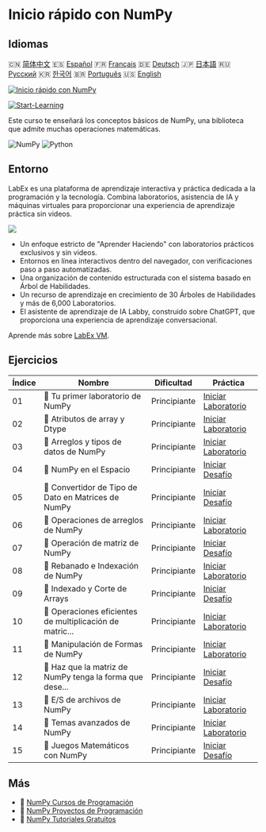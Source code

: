 # Inicio rápido con NumPy

## Idiomas

🇨🇳 [简体中文](README_zh.md) 🇪🇸 [Español](README_es.md) 🇫🇷 [Français](README_fr.md) 🇩🇪 [Deutsch](README_de.md) 🇯🇵 [日本語](README_ja.md) 🇷🇺 [Русский](README_ru.md) 🇰🇷 [한국어](README_ko.md) 🇧🇷 [Português](README_pt.md) 🇺🇸 [English](README.md) 

[![Inicio rápido con NumPy](https://cover-creator.labex.io/quick-start-with-numpy.png?lang=es)](https://labex.io/es/courses/quick-start-with-numpy)

[![Start-Learning](https://img.shields.io/badge/Start-Learning-whitesmoke?style=for-the-badge)](https://labex.io/es/courses/quick-start-with-numpy)

Este curso te enseñará los conceptos básicos de NumPy, una biblioteca que admite muchas operaciones matemáticas.

![NumPy](https://img.shields.io/badge/NumPy-whitesmoke?style=for-the-badge&logo=numpy)
![Python](https://img.shields.io/badge/Python-whitesmoke?style=for-the-badge&logo=python)


## Entorno

LabEx es una plataforma de aprendizaje interactiva y práctica dedicada a la programación y la tecnología. Combina laboratorios, asistencia de IA y máquinas virtuales para proporcionar una experiencia de aprendizaje práctica sin videos.

![](https://tutorial-screenshot.getvm.io/images/vm-1725247253.png)

- Un enfoque estricto de "Aprender Haciendo" con laboratorios prácticos exclusivos y sin videos.
- Entornos en línea interactivos dentro del navegador, con verificaciones paso a paso automatizadas.
- Una organización de contenido estructurada con el sistema basado en Árbol de Habilidades.
- Un recurso de aprendizaje en crecimiento de 30 Árboles de Habilidades y más de 6,000 Laboratorios.
- El asistente de aprendizaje de IA Labby, construido sobre ChatGPT, que proporciona una experiencia de aprendizaje conversacional.

Aprende más sobre [LabEx VM](https://support.labex.io/using-labex/virtual-machine).

## Ejercicios

|   Índice | Nombre                                                   | Dificultad   | Práctica                                                                                                                                    |
|----------|----------------------------------------------------------|--------------|---------------------------------------------------------------------------------------------------------------------------------------------|
|       01 | 📖 Tu primer laboratorio de NumPy                        | Principiante | <a target='_blank' href='https://labex.io/es/tutorials/numpy-your-first-numpy-lab-92735'>Iniciar Laboratorio</a>                            |
|       02 | 📖 Atributos de array y Dtype                            | Principiante | <a target='_blank' href='https://labex.io/es/tutorials/python-array-attributes-and-dtype-8027'>Iniciar Laboratorio</a>                      |
|       03 | 📖 Arreglos y tipos de datos de NumPy                    | Principiante | <a target='_blank' href='https://labex.io/es/tutorials/python-numpy-arrays-and-data-types-4996'>Iniciar Laboratorio</a>                     |
|       04 | 🎯 NumPy en el Espacio                                   | Principiante | <a target='_blank' href='https://labex.io/es/labs/python-numpy-in-space-33961'>Iniciar Desafío</a>                                          |
|       05 | 🎯 Convertidor de Tipo de Dato en Matrices de NumPy      | Principiante | <a target='_blank' href='https://labex.io/es/labs/python-numpy-array-datatype-converter-9187'>Iniciar Desafío</a>                           |
|       06 | 📖 Operaciones de arreglos de NumPy                      | Principiante | <a target='_blank' href='https://labex.io/es/tutorials/numpy-numpy-array-operations-1403'>Iniciar Laboratorio</a>                           |
|       07 | 🎯 Operación de matriz de NumPy                          | Principiante | <a target='_blank' href='https://labex.io/es/labs/numpy-numpy-array-operation-8708'>Iniciar Desafío</a>                                     |
|       08 | 📖 Rebanado e Indexación de NumPy                        | Principiante | <a target='_blank' href='https://labex.io/es/tutorials/python-numpy-slicing-and-indexing-352'>Iniciar Laboratorio</a>                       |
|       09 | 🎯 Indexado y Corte de Arrays                            | Principiante | <a target='_blank' href='https://labex.io/es/labs/python-array-indexing-and-slicing-38504'>Iniciar Desafío</a>                              |
|       10 | 📖 Operaciones eficientes de multiplicación de matric... | Principiante | <a target='_blank' href='https://labex.io/es/tutorials/python-efficient-numpy-array-multiplication-operations-5007'>Iniciar Laboratorio</a> |
|       11 | 📖 Manipulación de Formas de NumPy                       | Principiante | <a target='_blank' href='https://labex.io/es/tutorials/numpy-numpy-shape-manipulation-214'>Iniciar Laboratorio</a>                          |
|       12 | 🎯 Haz que la matriz de NumPy tenga la forma que dese... | Principiante | <a target='_blank' href='https://labex.io/es/labs/python-make-numpy-array-your-shape-8687'>Iniciar Desafío</a>                              |
|       13 | 📖 E/S de archivos de NumPy                              | Principiante | <a target='_blank' href='https://labex.io/es/tutorials/python-numpy-file-io-127'>Iniciar Laboratorio</a>                                    |
|       14 | 📖 Temas avanzados de NumPy                              | Principiante | <a target='_blank' href='https://labex.io/es/tutorials/python-numpy-advanced-topics-11'>Iniciar Laboratorio</a>                             |
|       15 | 🎯 Juegos Matemáticos con NumPy                          | Principiante | <a target='_blank' href='https://labex.io/es/labs/python-numpy-math-games-10'>Iniciar Desafío</a>                                           |

## Más

- 🔗 [NumPy Cursos de Programación](https://github.com/labex-labs/awesome-programming-courses)
- 🔗 [NumPy Proyectos de Programación](https://github.com/labex-labs/awesome-programming-projects)
- 🔗 [NumPy Tutoriales Gratuitos](https://github.com/labex-labs/numpy-free-tutorials)


